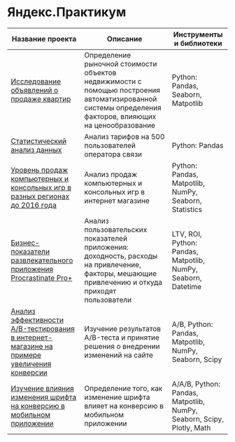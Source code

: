 # Яндекс.Практикум
| Название проекта  | Описание | Инструменты и библиотеки |
| ------------- | ------------- | --------- |
| [Исследование объявлений о продаже квартир](https://github.com/denisdavydovich/Yandex.Practicum/blob/a27f609b73eeaf5991975e90d0cc3051659c5c3b/%D0%98%D1%81%D1%81%D0%BB%D0%B5%D0%B4%D0%BE%D0%B2%D0%B0%D0%BD%D0%B8%D0%B5%20%D0%BE%D0%B1%D1%8A%D1%8F%D0%B2%D0%BB%D0%B5%D0%BD%D0%B8%D0%B8%CC%86%20%D0%BE%20%D0%BF%D1%80%D0%BE%D0%B4%D0%B0%D0%B6%D0%B5%20%D0%BA%D0%B2%D0%B0%D1%80%D1%82%D0%B8%D1%80.py)| Определение рыночной стоимости объектов недвижимости с помощью построения автоматизированной системы определения факторов, влияющих на ценообразование  |Python: Pandas, Seaborn, Matpotlib        |
| [Статистический анализ данных](https://github.com/denisdavydovich/Yandex.Practicum/blob/main/%D0%A1%D1%82%D0%B0%D1%82%D0%B8%D1%81%D1%82%D0%B8%D1%87%D0%B5%D1%81%D0%BA%D0%B8%D0%B8%CC%86%20%D0%B0%D0%BD%D0%B0%D0%BB%D0%B8%D0%B7%20%D0%B4%D0%B0%D0%BD%D0%BD%D1%8B%D1%85.py) | Анализ тарифов на 500 пользователей оператора связи  |Python: Pandas         |
| [Уровень продаж компьютерных и консольных игр в разных регионах до 2016 года](https://github.com/denisdavydovich/Yandex.Practicum/blob/main/%D0%A3%D1%80%D0%BE%D0%B2%D0%B5%D0%BD%D1%8C%20%D0%BF%D1%80%D0%BE%D0%B4%D0%B0%D0%B6%20%D0%BA%D0%BE%D0%BC%D0%BF%D1%8C%D1%8E%D1%82%D0%B5%D1%80%D0%BD%D1%8B%D1%85%20%D0%B8%20%D0%BA%D0%BE%D0%BD%D1%81%D0%BE%D0%BB%D1%8C%D0%BD%D1%8B%D1%85%20%D0%B8%D0%B3%D1%80%20%D0%B2%20%D1%80%D0%B0%D0%B7%D0%BD%D1%8B%D1%85%20%D1%80%D0%B5%D0%B3%D0%B8%D0%BE%D0%BD%D0%B0%D1%85%20%D0%B4%D0%BE%202016%20%D0%B3%D0%BE%D0%B4%D0%B0.py)  | Анализ продаж компьютерных и консольных игр в интернет магазине |Python: Pandas, Matpotlib, NumPy, Seaborn, Statistics|
| [Бизнес-показатели развлекательного приложения Procrastinate Pro+](https://github.com/denisdavydovich/Yandex.Practicum/blob/main/%D0%91%D0%B8%D0%B7%D0%BD%D0%B5%D1%81-%D0%BF%D0%BE%D0%BA%D0%B0%D0%B7%D0%B0%D1%82%D0%B5%D0%BB%D0%B8%20%D1%80%D0%B0%D0%B7%D0%B2%D0%BB%D0%B5%D0%BA%D0%B0%D1%82%D0%B5%D0%BB%D1%8C%D0%BD%D0%BE%D0%B3%D0%BE%20%D0%BF%D1%80%D0%B8%D0%BB%D0%BE%D0%B6%D0%B5%D0%BD%D0%B8%D1%8F%20Procrastinate%20Pro%2B.py)  | Анализ пользовательских показателей приложения: доходность, расходы на привлечение, факторы, мешающие привлечению и откуда приходят пользователи |LTV, ROI, Python: Pandas, Matpotlib, NumPy, Seaborn, Datetime|
| [Анализ эффективности A/B-тестирования в интернет-магазине на примере увеличения конверсии](https://github.com/denisdavydovich/Yandex.Practicum/blob/main/%D0%90%D0%BD%D0%B0%D0%BB%D0%B8%D0%B7%20%D1%8D%D1%84%D1%84%D0%B5%D0%BA%D1%82%D0%B8%D0%B2%D0%BD%D0%BE%D1%81%D1%82%D0%B8%20A%20B-%D1%82%D0%B5%D1%81%D1%82%D0%B8%D1%80%D0%BE%D0%B2%D0%B0%D0%BD%D0%B8%D1%8F%20%D0%B2%20%D0%B8%D0%BD%D1%82%D0%B5%D1%80%D0%BD%D0%B5%D1%82-%D0%BC%D0%B0%D0%B3%D0%B0%D0%B7%D0%B8%D0%BD%D0%B5%20%D0%BD%D0%B0%20%D0%BF%D1%80%D0%B8%D0%BC%D0%B5%D1%80%D0%B5%20%D1%83%D0%B2%D0%B5%D0%BB%D0%B8%D1%87%D0%B5%D0%BD%D0%B8%D1%8F%20%D0%BA%D0%BE%D0%BD%D0%B2%D0%B5%D1%80%D1%81%D0%B8%D0%B8.py)| Изучение результатов A/B-теста и принятие решения о внедрении изменений на сайте |A/B, Python: Pandas, Matpotlib, NumPy, Seaborn, Scipy|
| [Изучение влияния изменения шрифта на конверсию в мобильном приложении](https://github.com/denisdavydovich/Yandex.Practicum/blob/main/%D0%98%D0%B7%D1%83%D1%87%D0%B5%D0%BD%D0%B8%D0%B5%20%D0%B2%D0%BB%D0%B8%D1%8F%D0%BD%D0%B8%D1%8F%20%D0%B8%D0%B7%D0%BC%D0%B5%D0%BD%D0%B5%D0%BD%D0%B8%D1%8F%20%D1%88%D1%80%D0%B8%D1%84%D1%82%D0%B0%20%D0%BD%D0%B0%20%D0%BA%D0%BE%D0%BD%D0%B2%D0%B5%D1%80%D1%81%D0%B8%D1%8E%20%D0%B2%20%D0%BC%D0%BE%D0%B1%D0%B8%D0%BB%D1%8C%D0%BD%D0%BE%D0%BC%20%D0%BF%D1%80%D0%B8%D0%BB%D0%BE%D0%B6%D0%B5%D0%BD%D0%B8%D0%B8%20.py)  | Определение того, как изменение шрифта влияет на конверсию в мобильном приложении |A/A/B, Python: Pandas, Matpotlib, NumPy, Seaborn, Scipy, Plotly, Math|

